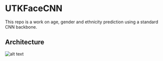 # UTKFaceCNN
This repo is a work on age, gender and ethnicity prediction using a standard CNN backbone.

## Architecture

![alt text]("./test_images/Arch.png")
